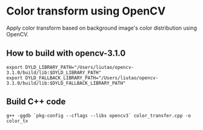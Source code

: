 # Color transform using OpenCV

Apply color transform based on background image's color distribution using OpenCV.

## How to build with opencv-3.1.0

```
export DYLD_LIBRARY_PATH="/Users/liutao/opencv-3.1.0/build/lib:$DYLD_LIBRARY_PATH"
export DYLD_FALLBACK_LIBRARY_PATH="/Users/liutao/opencv-3.1.0/build/lib:$DYLD_FALLBACK_LIBRARY_PATH"
```

## Build C++ code
```
g++ -ggdb `pkg-config --cflags --libs opencv3` color_transfer.cpp -o color_tx
```

